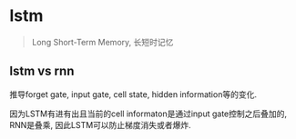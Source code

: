 # lstm

> Long Short-Term Memory, 长短时记忆

## lstm vs rnn

推导forget gate, input gate, cell state, hidden information等的变化.

因为LSTM有进有出且当前的cell informaton是通过input gate控制之后叠加的, RNN是叠乘, 因此LSTM可以防止梯度消失或者爆炸.

